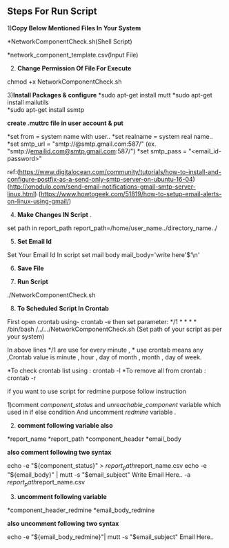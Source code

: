## **Steps For Run Script**

1)**Copy Below Mentioned Files In Your System**

 *NetworkComponentCheck.sh(Shell Script)

 *network_component_template.csv(Input File)

2) **Change Permission Of File For Execute**

chmod +x NetworkComponentCheck.sh

3)**Install  Packages & configure**
 *sudo apt-get install mutt
 *sudo apt-get install mailutils	
 *sudo apt-get install ssmtp

**create .muttrc file in  user account & put**

*set from = system name with user..
*set realname = system real name..
*set smtp_url =  "smtp://<gmail-id>@smtp.gmail.com:587/" (ex. "smtp://emailid.com@smtp.gmail.com:587/")
*set smtp_pass = "<email_id-password>"  

ref:(https://www.digitalocean.com/community/tutorials/how-to-install-and-configure-postfix-as-a-send-only-smtp-server-on-ubuntu-16-04)
    (http://xmodulo.com/send-email-notifications-gmail-smtp-server-linux.html)
    (https://www.howtogeek.com/51819/how-to-setup-email-alerts-on-linux-using-gmail/)


4) **Make Changes IN Script** .

set path in report_path
report_path=/home/user_name../directory_name../

5) **Set Email Id**

Set Your Email Id  In  script
set mail body 
mail_body='write here'$'\n'

6) **Save File**

7) **Run Script**

./NetworkComponentCheck.sh

8)  **To Scheduled Script In Crontab**

First open crontab using- crontab -e
then set parameter:
*/1 * * * * /bin/bash /../.../NetworkComponentCheck.sh (Set path of your script as per your system)

In above lines */1 are use for every minute , * use crontab means any ,Crontab value is minute , hour , day of month , month , day of week.

*To check crontab list using : crontab -l
*To remove all from crontab : crontab -r


if you want to use  script for redmine purpose  follow instruction 

1)comment *component_status* and *unreachable_component* variable which used in if else condition And uncomment *redmine* variable .

2) **comment following variable also** 
 
*report_name
*report_path
*component_header
*email_body

**also comment following two syntax**
 
echo -e "${component_status}" > $report_path$report_name.csv 
echo -e "${email_body}" | mutt -s "$email_subject" Write Email Here..  -a $report_path$report_name.csv

3) **uncomment following variable**

*component_header_redmine
*email_body_redmine

**also uncomment following two syntax**

echo -e "${email_body_redmine}"| mutt -s "$email_subject" Email Here..
